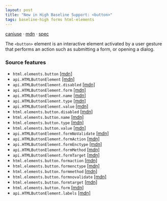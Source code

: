 ```yaml
---
layout: post
title: "New in High Baseline Support: <button>"
tags: baseline-high forms html-elements
---
```


[caniuse](https://caniuse.com/?search=button) · [mdn](https://developer.mozilla.org/en-US/search?q=<button>) · [spec](https://html.spec.whatwg.org/multipage/form-elements.html#the-button-element)

The `<button>` element is an interactive element activated by a user gesture that performs an action such as submitting a form, or opening a dialog.

### Source features

- ``html.elements.button`` [[mdn]](https://developer.mozilla.org/en-US/search?q=html.elements.button)
- ``api.HTMLButtonElement`` [[mdn]](https://developer.mozilla.org/en-US/search?q=api.HTMLButtonElement)
- ``api.HTMLButtonElement.disabled`` [[mdn]](https://developer.mozilla.org/en-US/search?q=api.HTMLButtonElement.disabled)
- ``api.HTMLButtonElement.form`` [[mdn]](https://developer.mozilla.org/en-US/search?q=api.HTMLButtonElement.form)
- ``api.HTMLButtonElement.name`` [[mdn]](https://developer.mozilla.org/en-US/search?q=api.HTMLButtonElement.name)
- ``api.HTMLButtonElement.type`` [[mdn]](https://developer.mozilla.org/en-US/search?q=api.HTMLButtonElement.type)
- ``api.HTMLButtonElement.value`` [[mdn]](https://developer.mozilla.org/en-US/search?q=api.HTMLButtonElement.value)
- ``html.elements.button.disabled`` [[mdn]](https://developer.mozilla.org/en-US/search?q=html.elements.button.disabled)
- ``html.elements.button.name`` [[mdn]](https://developer.mozilla.org/en-US/search?q=html.elements.button.name)
- ``html.elements.button.type`` [[mdn]](https://developer.mozilla.org/en-US/search?q=html.elements.button.type)
- ``html.elements.button.value`` [[mdn]](https://developer.mozilla.org/en-US/search?q=html.elements.button.value)
- ``api.HTMLButtonElement.formNoValidate`` [[mdn]](https://developer.mozilla.org/en-US/search?q=api.HTMLButtonElement.formNoValidate)
- ``api.HTMLButtonElement.formAction`` [[mdn]](https://developer.mozilla.org/en-US/search?q=api.HTMLButtonElement.formAction)
- ``api.HTMLButtonElement.formEnctype`` [[mdn]](https://developer.mozilla.org/en-US/search?q=api.HTMLButtonElement.formEnctype)
- ``api.HTMLButtonElement.formMethod`` [[mdn]](https://developer.mozilla.org/en-US/search?q=api.HTMLButtonElement.formMethod)
- ``api.HTMLButtonElement.formTarget`` [[mdn]](https://developer.mozilla.org/en-US/search?q=api.HTMLButtonElement.formTarget)
- ``html.elements.button.formaction`` [[mdn]](https://developer.mozilla.org/en-US/search?q=html.elements.button.formaction)
- ``html.elements.button.formenctype`` [[mdn]](https://developer.mozilla.org/en-US/search?q=html.elements.button.formenctype)
- ``html.elements.button.formmethod`` [[mdn]](https://developer.mozilla.org/en-US/search?q=html.elements.button.formmethod)
- ``html.elements.button.formnovalidate`` [[mdn]](https://developer.mozilla.org/en-US/search?q=html.elements.button.formnovalidate)
- ``html.elements.button.formtarget`` [[mdn]](https://developer.mozilla.org/en-US/search?q=html.elements.button.formtarget)
- ``html.elements.button.form`` [[mdn]](https://developer.mozilla.org/en-US/search?q=html.elements.button.form)
- ``api.HTMLButtonElement.labels`` [[mdn]](https://developer.mozilla.org/en-US/search?q=api.HTMLButtonElement.labels)
